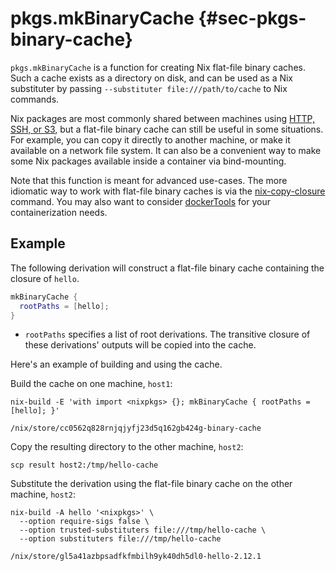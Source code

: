# pkgs.mkBinaryCache {#sec-pkgs-binary-cache}

`pkgs.mkBinaryCache` is a function for creating Nix flat-file binary caches. Such a cache exists as a directory on disk, and can be used as a Nix substituter by passing `--substituter file:///path/to/cache` to Nix commands.

Nix packages are most commonly shared between machines using [HTTP, SSH, or S3](https://nixos.org/manual/nix/stable/package-management/sharing-packages.html), but a flat-file binary cache can still be useful in some situations. For example, you can copy it directly to another machine, or make it available on a network file system. It can also be a convenient way to make some Nix packages available inside a container via bind-mounting.

Note that this function is meant for advanced use-cases. The more idiomatic way to work with flat-file binary caches is via the [nix-copy-closure](https://nixos.org/manual/nix/stable/command-ref/nix-copy-closure.html) command. You may also want to consider [dockerTools](#sec-pkgs-dockerTools) for your containerization needs.

## Example

The following derivation will construct a flat-file binary cache containing the closure of `hello`.

```nix
mkBinaryCache {
  rootPaths = [hello];
}
```

- `rootPaths` specifies a list of root derivations. The transitive closure of these derivations' outputs will be copied into the cache.

Here's an example of building and using the cache.

Build the cache on one machine, `host1`:

```shellSession
nix-build -E 'with import <nixpkgs> {}; mkBinaryCache { rootPaths = [hello]; }'
```

```shellSession
/nix/store/cc0562q828rnjqjyfj23d5q162gb424g-binary-cache
```

Copy the resulting directory to the other machine, `host2`:

```shellSession
scp result host2:/tmp/hello-cache
```

Substitute the derivation using the flat-file binary cache on the other machine, `host2`:
```shellSession
nix-build -A hello '<nixpkgs>' \
  --option require-sigs false \
  --option trusted-substituters file:///tmp/hello-cache \
  --option substituters file:///tmp/hello-cache
```

```shellSession
/nix/store/gl5a41azbpsadfkfmbilh9yk40dh5dl0-hello-2.12.1
```
